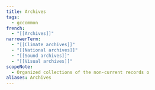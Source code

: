 ```yaml
---
title: Archives
tags:
  - gccommon
french:
  - "[[Archives]]"
narrowerTerm:
  - "[[Climate archives]]"
  - "[[National archives]]"
  - "[[Sound archives]]"
  - "[[Visual archives]]"
scopeNote:
  - Organized collections of the non-current records o
aliases: Archives
---
```

